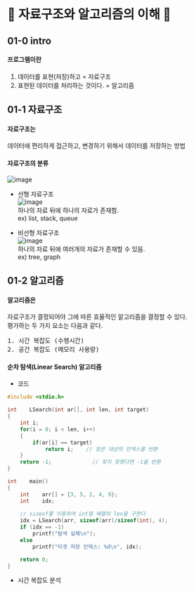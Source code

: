 # 📖 자료구조와 알고리즘의 이해 📖    

## 01-0 intro

#### 프로그램이란  
1. 데이터를 표현(저장)하고 = 자료구조  
2. 표현된 데이터를 처리하는 것이다. = 알고리즘

## 01-1 자료구조

#### 자료구조는
데이터에 편리하게 접근하고, 변경하기 위해서 데이터를 저장하는 방법

#### 자료구조의 분류
![image](https://user-images.githubusercontent.com/77817094/171097560-60b5b4b6-b9d7-4eb9-b39c-ade29361429a.png)

* 선형 자료구조  
![image](https://user-images.githubusercontent.com/77817094/171099310-afe92716-df3f-4cb6-a795-8feba7b4a0ea.png)  
하나의 자료 뒤에 하나의 자료가 존재함.  
ex) list, stack, queue

* 비선형 자료구조  
![image](https://user-images.githubusercontent.com/77817094/171099401-a172e0a3-ebb2-4f8a-b751-d95ebd4fd148.png)  
하나의 자료 뒤에 여러개의 자료가 존재할 수 있음.  
ex) tree, graph

## 01-2 알고리즘

#### 알고리즘은
자료구조가 결정되어야 그에 따른 효율적인 알고리즘을 결정할 수 있다.  
평가하는 두 가지 요소는 다음과 같다. 
<pre>
1. 시간 복잡도 (수행시간)
2. 공간 복잡도 (메모리 사용량)
</pre>

#### 순차 탐색(Linear Search) 알고리즘

* 코드  
```c
#include <stdio.h>

int    LSearch(int ar[], int len, int target)
{
    int i;
    for(i = 0; i < len, i++)
    {
        if(ar[i] == target)
            return i;    // 찾은 대상의 인덱스를 반환
    }
    return -1;             // 찾지 못했다면 -1을 반환
}

int    main()
{
    int    arr[] = {3, 5, 2, 4, 9};
    int    idx;
    
    // sizeof를 이용하여 int형 배열의 len을 구한다
    idx = LSearch(arr, sizeof(arr)/sizeof(int), 4);
    if (idx == -1)
        printf("탐색 실패\n");
    else
        printf("타겟 저장 인덱스: %d\n", idx);

    return 0;
}
```

* 시간 복잡도 분석
